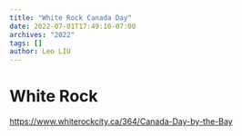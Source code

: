 ```yaml
---
title: "White Rock Canada Day"
date: 2022-07-01T17:49:10-07:00
archives: "2022"
tags: []
author: Leo LIU
---
```


# White Rock  
<https://www.whiterockcity.ca/364/Canada-Day-by-the-Bay>
